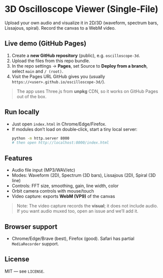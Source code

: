 # 3D Oscilloscope Viewer (Single‑File)
Upload your own audio and visualize it in 2D/3D (waveform, spectrum bars, Lissajous, spiral). Record the canvas to a WebM video.

## Live demo (GitHub Pages)
1. Create a **new GitHub repository** (public), e.g. `oscilloscope-3d`.
2. Upload the files from this repo bundle.
3. In the repo settings → **Pages**, set Source to **Deploy from a branch**, select `main` and `/ (root)`.
4. Visit the Pages URL GitHub gives you (usually `https://<user>.github.io/oscilloscope-3d/`).

> The app uses Three.js from **unpkg** CDN, so it works on GitHub Pages out of the box.

## Run locally
- Just open `index.html` in Chrome/Edge/Firefox.
- If modules don’t load on double‑click, start a tiny local server:
  ```bash
  python -m http.server 8000
  # then open http://localhost:8000/index.html
  ```

## Features
- Audio file input (MP3/WAV/etc)
- Modes: Waveform (2D), Spectrum (3D bars), Lissajous (2D), Spiral (3D line)
- Controls: FFT size, smoothing, gain, line width, color
- Orbit camera controls with mouse/touch
- Video capture: exports **WebM (VP9)** of the canvas

> Note: The video capture records the **visual**; it does not include audio. If you want audio muxed too, open an issue and we’ll add it.

## Browser support
- Chrome/Edge/Brave (best), Firefox (good). Safari has partial `MediaRecorder` support.

## License
MIT — see `LICENSE`.

